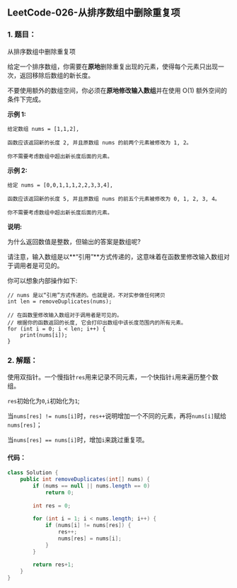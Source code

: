 ## LeetCode-026-从排序数组中删除重复项

### 1. 题目：

从排序数组中删除重复项

给定一个排序数组，你需要在**原地**删除重复出现的元素，使得每个元素只出现一次，返回移除后数组的新长度。

不要使用额外的数组空间，你必须在**原地修改输入数组**并在使用 O(1) 额外空间的条件下完成。

**示例 1:**

```
给定数组 nums = [1,1,2], 

函数应该返回新的长度 2, 并且原数组 nums 的前两个元素被修改为 1, 2。 

你不需要考虑数组中超出新长度后面的元素。
```

**示例 2:**

```
给定 nums = [0,0,1,1,1,2,2,3,3,4],

函数应该返回新的长度 5, 并且原数组 nums 的前五个元素被修改为 0, 1, 2, 3, 4。

你不需要考虑数组中超出新长度后面的元素。
```

**说明:**

为什么返回数值是整数，但输出的答案是数组呢?

请注意，输入数组是以**“引用”**方式传递的，这意味着在函数里修改输入数组对于调用者是可见的。

你可以想象内部操作如下:

```
// nums 是以“引用”方式传递的。也就是说，不对实参做任何拷贝
int len = removeDuplicates(nums);

// 在函数里修改输入数组对于调用者是可见的。
// 根据你的函数返回的长度, 它会打印出数组中该长度范围内的所有元素。
for (int i = 0; i < len; i++) {
    print(nums[i]);
}
```

### 2. 解题：

使用双指针。一个慢指针`res`用来记录不同元素，一个快指针`i`用来遍历整个数组。

`res`初始化为`0`,`i`初始化为`1`;

当`nums[res] != nums[i]`时，`res++`说明增加一个不同的元素，再将`nums[i]`赋给`nums[res]`；

当`nums[res] == nums[i]`时，增加`i`来跳过重复项。

#### 代码：

```java
class Solution {
    public int removeDuplicates(int[] nums) {
        if (nums == null || nums.length == 0)
            return 0;
        
        int res = 0;
        
        for (int i = 1; i < nums.length; i++) {
            if (nums[i] != nums[res]) {
                res++;
                nums[res] = nums[i];
            }
        }
        
        return res+1;
    }
}
```

